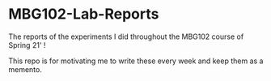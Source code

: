 # MBG102-Lab-Reports
The reports of the experiments I did throughout the MBG102 course of Spring 21' !

This repo is for motivating me to write these every week and keep them as a memento.

